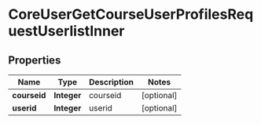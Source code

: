 

# CoreUserGetCourseUserProfilesRequestUserlistInner


## Properties

| Name | Type | Description | Notes |
|------------ | ------------- | ------------- | -------------|
|**courseid** | **Integer** | courseid |  [optional] |
|**userid** | **Integer** | userid |  [optional] |



